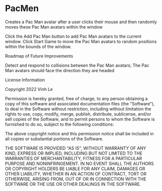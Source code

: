 # PacMen
Creates a Pac Man avatar after a user clicks their mouse and then randomly moves these Pac Man avatars within the window

Click the Add Pac Man button to add Pac Man avatars to the current window. Click Start Game to move the Pac Man avatars to random positions within the bounds of the window. 

Roadmap of Future Improvements

Detect and respond to collisions between the Pac Man avatars;
The Pac Man avatars should face the direction they are headed

License Information

Copyright 2022 Vinh Le

Permission is hereby granted, free of charge, to any person obtaining a copy of this software and associated documentation files (the "Software"), to deal in the Software without restriction, including without limitation the rights to use, copy, modify, merge, publish, distribute, sublicense, and/or sell copies of the Software, and to permit persons to whom the Software is furnished to do so, subject to the following conditions:

The above copyright notice and this permission notice shall be included in all copies or substantial portions of the Software.

THE SOFTWARE IS PROVIDED "AS IS", WITHOUT WARRANTY OF ANY KIND, EXPRESS OR IMPLIED, INCLUDING BUT NOT LIMITED TO THE WARRANTIES OF MERCHANTABILITY, FITNESS FOR A PARTICULAR PURPOSE AND NONINFRINGEMENT. IN NO EVENT SHALL THE AUTHORS OR COPYRIGHT HOLDERS BE LIABLE FOR ANY CLAIM, DAMAGES OR OTHER LIABILITY, WHETHER IN AN ACTION OF CONTRACT, TORT OR OTHERWISE, ARISING FROM, OUT OF OR IN CONNECTION WITH THE SOFTWARE OR THE USE OR OTHER DEALINGS IN THE SOFTWARE.
